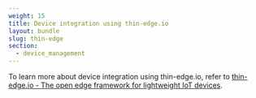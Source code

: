 ```yaml
---
weight: 15
title: Device integration using thin-edge.io
layout: bundle
slug: thin-edge
section:
  - device_management
---
```


To learn more about device integration using thin-edge.io, refer to [thin-edge.io - The open edge framework for lightweight IoT devices](https://thin-edge.io/).
